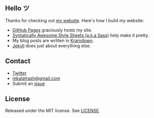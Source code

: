 ## Hello ツ

Thanks for checking out [my website](http://nsmo.info/). Here's how I build my website:

- [GitHub Pages](https://pages.github.com) graciously hosts my site.
- [Syntatically Awesome Style Sheets (a.k.a Sass)](http://sass-lang.com) help make it pretty.
- My blog posts are written in [Kramdown](http://kramdown.gettalong.org/documentation.html).
- [Jekyll](http://jekyllrb.com) does just about everything else.

## Contact

* [Twitter](https://twitter.com/mkalatrash/)
* mkalatrash@gmail.com
* Submit an [issue](https://github.com/mohammad19991/mohammad19991.github.io/issues)

## License

Released under the MIT license. See [LICENSE](https://github.com/mohammad19991/mohammad19991.github.io/LICENSE).